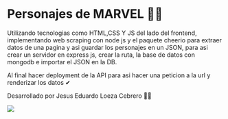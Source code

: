 # Personajes de MARVEL 🦸‍♂️
Utilizando tecnologias como HTML,CSS Y JS del lado del frontend, implementando web scraping con node js 
y el paquete cheerio para extraer datos de una pagina y asi guardar los personajes en un JSON, para asi crear un servidor en express js, crear la ruta, la base de datos con mongodb e importar el JSON en la DB.

Al final hacer deployment de la API para asi hacer una peticion a la url y renderizar los datos ✔

Desarrollado por Jesus Eduardo Loeza Cebrero 👨‍💻

![](file:///C:/Users/alumno/Downloads/arquitecturaExpress-7ccd71ea-b5ae-4990-ad4d-d8578dfced3c.webp)
